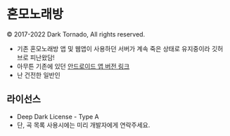 # 혼모노래방
© 2017-2022 Dark Tornado, All rights reserved.

* 기존 혼모노래방 앱 및 웹앱이 사용하던 서버가 계속 죽은 상태로 유지중이라 깃허브로 피난왔담!
* 아무튼 기존에 있던 [안드로이드 앱 버전 링크](https://play.google.com/store/apps/details?id=com.darktornado.animesongnumber)
* 난 건전한 일반인

## 라이선스
* Deep Dark License - Type A
* 단, 곡 목록 사용시에는 미리 개발자에게 연락주세요.